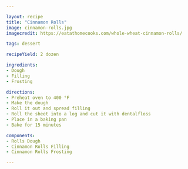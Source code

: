 ```yaml
---

layout: recipe
title: "Cinnamon Rolls"
image: cinnamon-rolls.jpg
imagecredit: https://eatathomecooks.com/whole-wheat-cinnamon-rolls/

tags: dessert

recipeYield: 2 dozen

ingredients:
- Dough
- Filling
- Frosting

directions:
- Preheat oven to 400 °F
- Make the dough
- Roll it out and spread filling
- Roll the sheet into a log and cut it with dentalfloss
- Place in a baking pan
- Bake for 15 minutes

components:
- Rolls Dough
- Cinnamon Rolls Filling
- Cinnamon Rolls Frosting

---
```


